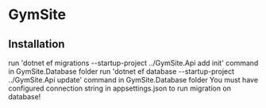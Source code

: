 # GymSite
 
## Installation
run 'dotnet ef migrations --startup-project ../GymSite.Api add init' command in GymSite.Database folder
run 'dotnet ef database --startup-project ../GymSite.Api update' command in GymSite.Database folder
You must have configured connection string in appsettings.json to run migration on database!
